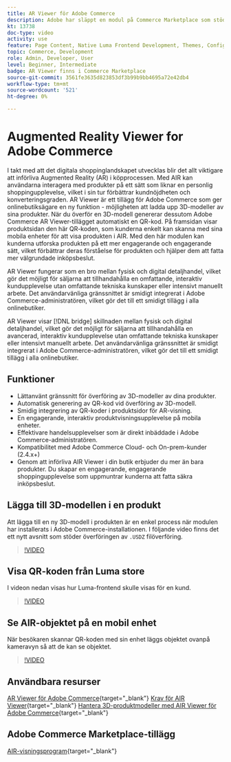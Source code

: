 ```yaml
---
title: AR Viewer för Adobe Commerce
description: Adobe har släppt en modul på Commerce Marketplace som stöder Augmented Reality-visning.
kt: 13738
doc-type: video
activity: use
feature: Page Content, Native Luma Frontend Development, Themes, Configuration
topic: Commerce, Development
role: Admin, Developer, User
level: Beginner, Intermediate
badge: AR Viewer finns i Commerce Marketplace
source-git-commit: 3561fe3635d823853df3b99b9bb4695a72e42db4
workflow-type: tm+mt
source-wordcount: '521'
ht-degree: 0%

---
```



# Augmented Reality Viewer for Adobe Commerce

I takt med att det digitala shoppinglandskapet utvecklas blir det allt viktigare att införliva Augmented Reality (AR) i köpprocessen. Med AIR kan användarna interagera med produkter på ett sätt som liknar en personlig shoppingupplevelse, vilket i sin tur förbättrar kundnöjdheten och konverteringsgraden.
AR Viewer är ett tillägg för Adobe Commerce som ger onlinebutiksägare en ny funktion - möjligheten att ladda upp 3D-modeller av sina produkter. När du överför en 3D-modell genererar dessutom Adobe Commerce AR Viewer-tillägget automatiskt en QR-kod. På framsidan visar produktsidan den här QR-koden, som kunderna enkelt kan skanna med sina mobila enheter för att visa produkten i AIR. Med den här modulen kan kunderna utforska produkten på ett mer engagerande och engagerande sätt, vilket förbättrar deras förståelse för produkten och hjälper dem att fatta mer välgrundade inköpsbeslut.

AR Viewer fungerar som en bro mellan fysisk och digital detaljhandel, vilket gör det möjligt för säljarna att tillhandahålla en omfattande, interaktiv kundupplevelse utan omfattande tekniska kunskaper eller intensivt manuellt arbete. Det användarvänliga gränssnittet är smidigt integrerat i Adobe Commerce-administratören, vilket gör det till ett smidigt tillägg i alla onlinebutiker.

AR Viewer visar [!DNL bridge] skillnaden mellan fysisk och digital detaljhandel, vilket gör det möjligt för säljarna att tillhandahålla en avancerad, interaktiv kundupplevelse utan omfattande tekniska kunskaper eller intensivt manuellt arbete. Det användarvänliga gränssnittet är smidigt integrerat i Adobe Commerce-administratören, vilket gör det till ett smidigt tillägg i alla onlinebutiker.

## Funktioner

- Lättanvänt gränssnitt för överföring av 3D-modeller av dina produkter.
- Automatisk generering av QR-kod vid överföring av 3D-modell.
- Smidig integrering av QR-koder i produktsidor för AR-visning.
- En engagerande, interaktiv produktvisningsupplevelse på mobila enheter.
- Effektivare handelsupplevelser som är direkt inbäddade i Adobe Commerce-administratören.
- Kompatibilitet med Adobe Commerce Cloud- och On-prem-kunder (2.4.x+)
- Genom att införliva AIR Viewer i din butik erbjuder du mer än bara produkter. Du skapar en engagerande, engagerande shoppingupplevelse som uppmuntrar kunderna att fatta säkra inköpsbeslut.

## Lägga till 3D-modellen i en produkt

Att lägga till en ny 3D-modell i produkten är en enkel process när modulen har installerats i Adobe Commerce-installationen.
I följande video finns det ett nytt avsnitt som stöder överföringen av `.USDZ` filöverföring.

>[!VIDEO](https://video.tv.adobe.com/v/3422370?learn=on)

## Visa QR-koden från Luma store

I videon nedan visas hur Luma-frontend skulle visas för en kund.

>[!VIDEO](https://video.tv.adobe.com/v/3422371?learn=on)

## Se AIR-objektet på en mobil enhet

När besökaren skannar QR-koden med sin enhet läggs objektet ovanpå kameravyn så att de kan se objektet.

>[!VIDEO](https://video.tv.adobe.com/v/3422372?learn=on)

## Användbara resurser

[AR Viewer för Adobe Commerce](https://experienceleague.adobe.com/docs/commerce-admin/catalog/products/digital-assets/product-3d-model/ar-viewer-overview.html){target="_blank"}
[Krav för AIR Viewer](https://experienceleague.adobe.com/docs/commerce-admin/catalog/products/digital-assets/product-3d-model/ar-viewer-requirements.html){target="_blank"}
[Hantera 3D-produktmodeller med AIR Viewer för Adobe Commerce](https://experienceleague.adobe.com/docs/commerce-admin/catalog/products/digital-assets/product-3d-model/ar-viewer-setup.html){target="_blank"}

## Adobe Commerce Marketplace-tillägg

[AIR-visningsprogram](https://commercemarketplace.adobe.com/magento-module-arviewer.html){target="_blank"}

